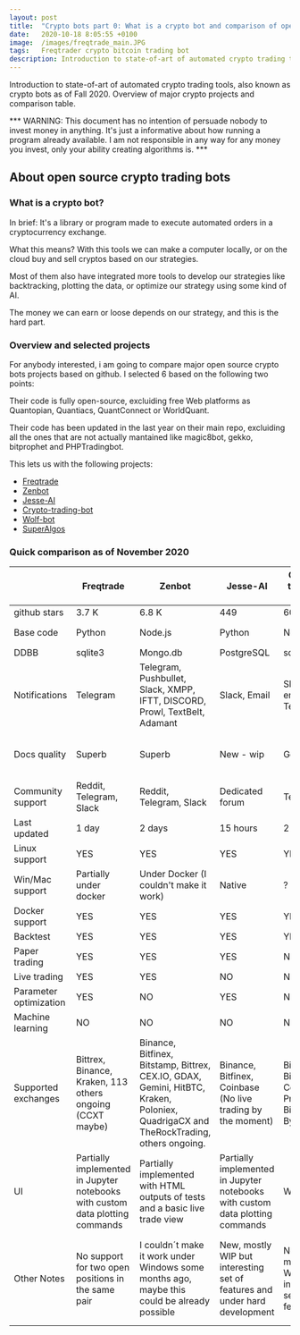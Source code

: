 ```yaml
---
layout: post
title:  "Crypto bots part 0: What is a crypto bot and comparison of open source projects"
date:   2020-10-18 8:05:55 +0100
image:  /images/freqtrade_main.JPG
tags:   Freqtrader crypto bitcoin trading bot
description: Introduction to state-of-art of automated crypto trading tools, also known as crypto bots as of Fall 2020. Overview of major crypto projects and comparison table.
---
```


Introduction to state-of-art of automated crypto trading tools, also known as crypto bots as of Fall 2020. Overview of major crypto projects and comparison table.

*** WARNING: This document has no intention of persuade nobody to invest money in anything. It's just a informative about how running a program already available. I am not responsible in any way for any money you invest, only your ability creating algorithms is. ***

## About open source crypto trading bots

### What is a crypto bot?
In brief: It's a library or program made to execute automated orders in a cryptocurrency exchange.

What this means? With this tools we can make a computer locally, or on the cloud buy and sell cryptos based on our strategies.

Most of them also have integrated more tools to develop our strategies like backtracking, plotting the data, or optimize our strategy using some kind of AI.

The money we can earn or loose depends on our strategy, and this is the hard part. 


### Overview and selected projects

For anybody interested, i am going to compare major open source crypto bots projects based on github. I selected 6 based on the following two points:

Their code is fully open-source, excluiding free Web platforms as Quantopian, Quantiacs, QuantConnect or WorldQuant.

Their code has been updated in the last year on their main repo, excluiding all the ones that are not actually mantained like magic8bot, gekko, bitprophet and PHPTradingbot.

This lets us with the following projects:

- [Freqtrade](https://github.com/freqtrade/freqtrade)
- [Zenbot](https://github.com/DeviaVir/zenbot)
- [Jesse-AI](https://github.com/jesse-ai/jesse)
- [Crypto-trading-bot](https://github.com/Haehnchen/crypto-trading-bot)
- [Wolf-bot](https://github.com/Ekliptor/WolfBot)
- [SuperAlgos](https://github.com/Superalgos/Superalgos)

### Quick comparison as of November 2020

|                        | Freqtrade                                                    | Zenbot                                                       | Jesse-AI                                                     | Crypto-trading-bot                                  | Wolf-bot                                                     | SuperAlgos                                                   |
| ---------------------- | ------------------------------------------------------------ | ------------------------------------------------------------ | ------------------------------------------------------------ | --------------------------------------------------- | ------------------------------------------------------------ | ------------------------------------------------------------ |
| github stars           | 3.7 K                                                        | 6.8 K                                                        | 449                                                          | 608                                                 | 238                                                          | 66                                                           |
| Base code              | Python                                                       | Node.js                                                      | Python                                                       | Node.js                                             | TypeScript for Node.js                                       | Node.js                                                      |
| DDBB                   | sqlite3                                                      | Mongo.db                                                     | PostgreSQL                                                   | sqlite3                                             | Mongo.db                                                     | -                                                            |
| Notifications          | Telegram                                                     | Telegram, Pushbullet, Slack, XMPP, IFTT, DISCORD, Prowl, TextBelt, Adamant | Slack, Email                                                 | Slack, email, Telegram                              | Pushover                                                     | Telegram, Webhook                                            |
| Docs quality           | Superb                                                       | Superb                                                       | New - wip                                                    | Good                                                | good - technical                                             | New but evolving pretty quickly                              |
| Community support      | Reddit, Telegram, Slack                                      | Reddit, Telegram, Slack                                      | Dedicated forum                                              | Telegram                                            | Good                                                         | Telegram                                                     |
| Last updated           | 1 day                                                        | 2 days                                                       | 15 hours                                                     | 2 days                                              | last month                                                   | 4 days ago                                                   |
| Linux support          | YES                                                          | YES                                                          | YES                                                          | YES                                                 | YES                                                          | YES                                                          |
| Win/Mac support        | Partially under docker                                       | Under Docker (I couldn't make it work)                       | Native                                                       | ?                                                   | NO                                                           | NO                                                           |
| Docker support         | YES                                                          | YES                                                          | YES                                                          | YES                                                 | NO                                                           | NO                                                           |
| Backtest               | YES                                                          | YES                                                          | YES                                                          | YES                                                 | YES                                                          | YES                                                          |
| Paper trading          | YES                                                          | YES                                                          | YES                                                          | NO                                                  | NO                                                           | NO                                                           |
| Live trading           | YES                                                          | YES                                                          | NO                                                           | NO                                                  | YES                                                          | YES                                                          |
| Parameter optimization | YES                                                          | NO                                                           | YES                                                          | NO                                                  | WIP                                                          | NO                                                           |
| Machine learning       | NO                                                           | NO                                                           | NO                                                           | NO                                                  | WIP                                                          | NO                                                           |
| Supported exchanges    | Bittrex, Binance, Kraken, 113 others ongoing (CCXT maybe)    | Binance, Bitfinex, Bitstamp, Bittrex, CEX.IO, GDAX, Gemini, HitBTC, Kraken, Poloniex, QuadrigaCX and TheRockTrading, others ongoing. | Binance, Bitfinex, Coinbase (No live trading by the moment)  | Bitmex, Binance, Coinbase Pro, Bitfinex, Bybit, FTX | 30+ directly, over 130 using CCXT                            | CCXT                                                         |
| UI                     | Partially implemented in Jupyter notebooks with custom data plotting commands | Partially implemented with HTML outputs of tests and a basic live trade view | Partially implemented in Jupyter notebooks with custom data plotting commands | Webserver                                           | Webserver                                                    | Webserver                                                    |
| Other Notes            | No support for two open positions in the same pair           | I couldn´t make it work under Windows some months ago, maybe this could be already possible | New, mostly WIP but interesting set of features and under hard development | New, mostly WIP but interesting set of features     | Paid option with cloud service<br />WIP: Sentimental analysis, Tradingview integration | Visual Scripting Designer and debugger<br />Future paid subscription planned |
